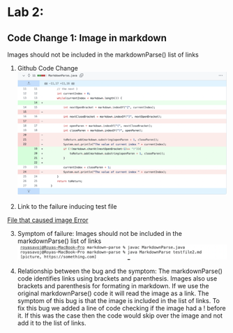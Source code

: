 # Lab 2: 
## Code Change 1: Image in markdown
 Images should not be included in the markdownParse() list of links
 
 1. Github Code Change 
 ![image](Change1_GithubCodeChange.png)
 
 2. Link to the failure inducing test file 
 
 [File that caused image Error](https://rsavoj.github.io/cse15l-lab-reports/Lab-report-2/testfile2.md)
 
 3. Symptom of failure:  Images should not be included in the markdownParse() list of links
 ![image](Change1_Symptom.png)

 4. Relationship between the bug and the symptom: The markdownParse() code identifies links using brackets and parenthesis. Images also use brackets and parenthesis for formating in markdown. If we use the original markdownParse() code it will read the image as a link. The symptom of this bug is that the image is included in the list of links. To fix this bug we added a line of code checking if the image had a ! before it. If this was the case then the code would skip over the image and not add it to the list of links.

 
